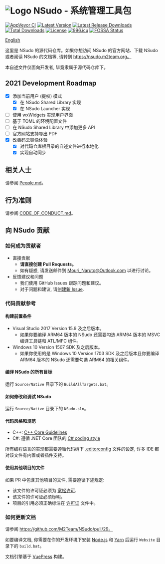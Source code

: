 ﻿# ![Logo](Logo.png) NSudo - 系统管理工具包

[![AppVeyor CI](https://ci.appveyor.com/api/projects/status/github/M2Team/NSudo?branch=master&svg=true)](https://ci.appveyor.com/project/MouriNaruto/nsudo)
[![Latest Version](https://img.shields.io/github/release/M2Team/NSudo.svg)](https://github.com/M2Team/NSudo/releases/latest)
[![Latest Release Downloads](https://img.shields.io/github/downloads/M2Team/NSudo/latest/total.svg)](https://github.com/M2Team/NSudo/releases/latest)
[![Total Downloads](https://img.shields.io/github/downloads/M2Team/NSudo/total.svg)](https://github.com/M2Team/NSudo/releases)
[![License](https://img.shields.io/badge/license-MIT-green.svg)](License.md)
[![996.icu](https://img.shields.io/badge/link-996.icu-red.svg)](https://996.icu)
[![FOSSA Status](https://app.fossa.io/api/projects/git%2Bgithub.com%2FM2Team%2FNSudo.svg?type=shield)](https://app.fossa.io/projects/git%2Bgithub.com%2FM2Team%2FNSudo?ref=badge_shield)

[English](Readme.md)

这里是 NSudo 的源代码仓库。如果你想访问 NSudo 的官方网站、下载 NSudo 或者阅读
NSudo 的文档等, 请转到 https://nsudo.m2team.org。

本自述文件仅面向开发者, 毕竟隶属于源代码仓库下。

## 2021 Development Roadmap

- [x] 添加当前用户 (提权) 模式
  - [x] 在 NSudo Shared Library 实现
  - [x] 在 NSudo Launcher 实现
- [ ] 使用 wxWidgets 实现用户界面
- [ ] 基于 TOML 的环境配置文件
- [ ] 在 NSudo Shared Library 中添加更多 API
- [ ] 官方网站支持导出 PDF
- [x] 改善码云镜像体验
  - [x] 对代码仓库根目录的自述文件进行本地化
  - [x] 实现自动同步

## 相关人士

请参阅 [People.md](People.md)。

## 行为准则

请参阅 [CODE_OF_CONDUCT.md](CODE_OF_CONDUCT.md)。

## 向 NSudo 贡献

### 如何成为贡献者

- 直接贡献
  - **请直接创建 Pull Requests。**
  - 如有疑惑, 请发送邮件到 Mouri_Naruto@Outlook.com 以进行讨论。
- 反馈建议和问题
  - 我们使用 GitHub Issues 跟踪问题和建议。
  - 对于问题和建议, 请[创建新 Issue](https://github.com/M2Team/NSudo/issues/new).

### 代码贡献参考

#### 构建前置条件

- Visual Studio 2017 Version 15.9 及之后版本。
  - 如果你要编译 ARM64 版本的 NSudo 还需要勾选 ARM64 版本的 MSVC 编译工具链和 
    ATL/MFC 组件。
- Windows 10 Version 1507 SDK 及之后版本。
  - 如果你使用的是 Windows 10 Version 1703 SDK 及之后版本且你要编译 ARM64 
    版本的 NSudo 还需要勾选 ARM64 的相关组件。

#### 编译 NSudo 的所有目标

运行 `Source/Native` 目录下的 `BuildAllTargets.bat`。

#### 如何修改和调试 NSudo

运行 `Source/Native` 目录下的 `NSudo.sln`。

#### 代码风格和规范

- C++: [C++ Core Guidelines](https://github.com/isocpp/CppCoreGuidelines/blob/master/CppCoreGuidelines.md)
- C#: 遵循 .NET Core 团队的 [C# coding style](https://github.com/dotnet/corefx/blob/master/Documentation/coding-guidelines/coding-style.md)

所有编程语言的实现都需要遵循代码树下 [.editorconfig](https://editorconfig.org/)
文件的设定, 许多 IDE 都对该文件有内置或者插件支持。

#### 使用其他项目的文件

如果 PR 中包含其他项目的文件, 需要遵循下述规定:
* 该文件的许可证必须为
  [宽松许可](https://en.wikipedia.org/wiki/Permissive_free_software_licence).
* 该文件的许可证必须标明。
* 项目的引用必须正确标注在 [许可证](License.md) 文件中。

### 如何更新文档

请参阅 https://github.com/M2Team/NSudo/pull/29。

如要编译文档, 你需要在你的开发环境下安装 [Node.js](https://nodejs.org) 和 
[Yarn](https://yarnpkg.com) 后运行 `Website` 目录下的 `build.bat`。

文档引擎基于 [VuePress](https://v1.vuepress.vuejs.org) 构建。
